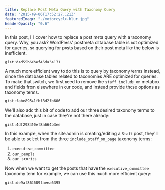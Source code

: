 ```yaml
---
title: Replace Post Meta Query with Taxonomy Query
date: "2015-09-06T17:52:27.121Z"
featuredImage: "./motorcycle-blur.jpg"
headerOpacity: "0.6"
---
```


In this post, I'll cover how to replace a post meta query with a taxonomy query. Why, you ask? WordPress' postmeta database table is not optimized for queries, so querying for posts based on their post meta like the below is inefficient.

`gist:dad55b6dbef45da3e171`

A much more efficient way to do this is to query by taxonomy terms instead, since the database tables related to taxonomies ARE optimized for queries. To make that switch, we first need to remove the `staff_include_on` metabox and fields from elsewhere in our code, and instead provide those options as taxonomy terms.

`gist:fabe89541fbf8d2fb606`

We'll also add this bit of code to add our three desired taxonomy terms to the database, just in case they're not there already:

`gist:4df298450ef8a664b3ee`

In this example, when the site admin is creating/editing a `Staff` post, they'll be able to select from the three `include_staff_on_page` taxonomy terms:

1. `executive_committee`
1. `our_people`
1. `our_stories`

Now when we want to get the posts that have the `executive_committee` taxonomy term for example, we can use this much more efficient query:

`gist:de9af863689faeea6395`
